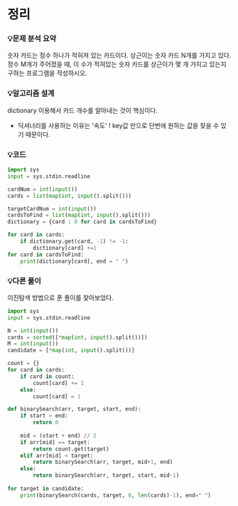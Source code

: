# 정리

### 💡**문제 분석 요약**

숫자 카드는 정수 하나가 적혀져 있는 카드이다. 상근이는 숫자 카드 N개를 가지고 있다. 정수 M개가 주어졌을 때, 이 수가 적혀있는 숫자 카드를 상근이가 몇 개 가지고 있는지 구하는 프로그램을 작성하시오.

### 💡**알고리즘 설계**

dictionary 이용해서 카드 개수를 알아내는 것이 핵심이다. 

- 딕셔너리를 사용하는 이유는 '속도' ! key값 만으로 단번에 원하는 값을 찾을 수 있기 때문이다.

### 💡코드

 

```python
import sys
input = sys.stdin.readline

cardNum = int(input())
cards = list(map(int, input().split()))

targetCardNum = int(input())
cardsToFind = list(map(int, input().split()))
dictionary = {card : 0 for card in cardsToFind}

for card in cards:
    if dictionary.get(card, -1) != -1:
        dictionary[card] +=1
for card in cardsToFind:
    print(dictionary[card], end = " ")
```

### 💡다른 풀이

이진탐색 방법으로 푼 풀이를 찾아보았다.

```python
import sys
input = sys.stdin.readline

N = int(input())
cards = sorted([*map(int, input().split())])
M = int(input())
candidate = [*map(int, input().split())]

count = {}
for card in cards:
    if card in count:
        count[card] += 1
    else:
        count[card] = 1

def binarySearch(arr, target, start, end):
    if start > end:
        return 0
    
    mid = (start + end) // 2
    if arr[mid] == target:
        return count.get(target)
    elif arr[mid] < target:
        return binarySearch(arr, target, mid+1, end)
    else:
        return binarySearch(arr, target, start, mid-1)
    
for target in candidate:
    print(binarySearch(cards, target, 0, len(cards)-1), end=" ")
```
